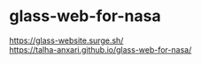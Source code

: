# glass-web-for-nasa
https://glass-website.surge.sh/
<br>
https://talha-anxari.github.io/glass-web-for-nasa/
